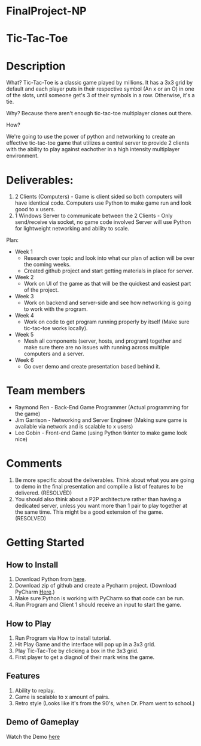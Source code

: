 # FinalProject-NP

# Tic-Tac-Toe

# Description

What?
Tic-Tac-Toe is a classic game played by millions. It has a 3x3 grid by default and each player puts in their respective symbol (An x or an O) in one of the slots, until someone get's 3 of their symbols in a row. Otherwise, it's a tie.

Why?
Because there aren't enough tic-tac-toe multiplayer clones out there.

How?

We're going to use the power of python and networking to create an effective tic-tac-toe game that utilizes a central server to provide 2 clients with the ability to play against eachother in a high intensity multiplayer environment.

# Deliverables: 
1. 2 Clients (Computers) - Game is client sided so both computers will have identical code. Computers use Python to make game run and look good to x users.
2. 1 Windows Server to communicate between the 2 Clients - Only send/receive via socket, no game code involved Server will use Python for lightweight networking and ability to scale.

Plan: 
  * Week 1 
    - Research over topic and look into what our plan of action will be over the coming weeks. 
    - Created github project and start getting materials in place for server.
  * Week 2 
    - Work on UI of the game as that will be the quickest and easiest part of the project.
  * Week 3 
    - Work on backend and server-side and see how networking is going to work with the program. 
  * Week 4 
    - Work on code to get program running properly by itself (Make sure tic-tac-toe works locally).
  * Week 5 
    - Mesh all components (server, hosts, and program) together and make sure there are no issues with running across multiple computers and a server.
  * Week 6 
    - Go over demo and create presentation based behind it.

# Team members

* Raymond Ren - Back-End Game Programmer (Actual programming for the game)
* Jim Garrison - Networking and Server Engineer (Making sure game is available via network and is scalable to x users)
* Lee Gobin - Front-end Game (using Python tkinter to make game look nice)

# Comments
1. Be more specific about the deliverables. Think about what you are going to demo in the final presentation and complile a list of features to be delivered. (RESOLVED)
2. You should also think about a P2P architecture rather than having a dedicated server, unless you want more than 1 pair to play together at the same time. This might be a good extension of the game. (RESOLVED)

# Getting Started

## How to Install

1. Download Python from [here](https://www.python.org/downloads/).
2. Download zip of github and create a Pycharm project. (Download PyCharm [Here](https://www.jetbrains.com/pycharm/download/).)
3. Make sure Python is working with PyCharm so that code can be run. 
4. Run Program and Client 1 should receive an input to start the game.

## How to Play

1. Run Program via How to install tutorial.
2. Hit Play Game and the interface will pop up in a 3x3 grid.
3. Play Tic-Tac-Toe by clicking a box in the 3x3 grid.
4. First player to get a diagnol of their mark wins the game.

## Features

1. Ability to replay.
2. Game is scalable to x amount of pairs.
3. Retro style (Looks like it's from the 90's, when Dr. Pham went to school.)

## Demo of Gameplay

Watch the Demo [here](https://youtu.be/33ZqmQRGa0M)
